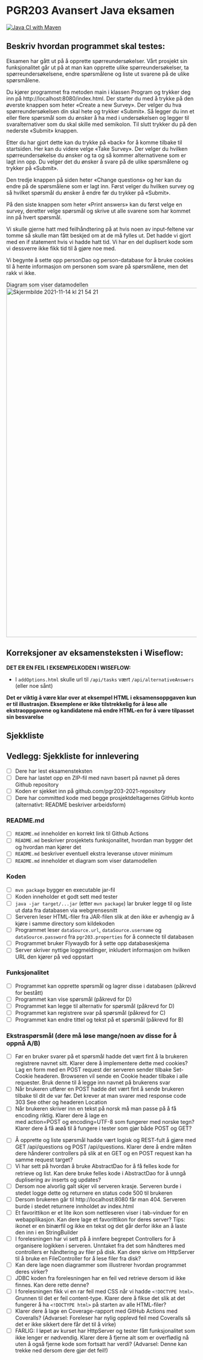 # PGR203 Avansert Java eksamen

[![Java CI with Maven](https://github.com/kristiania-pgr203-2021/pgr203-exam-attichouse/actions/workflows/maven.yml/badge.svg)](https://github.com/kristiania-pgr203-2021/pgr203-exam-attichouse/actions/workflows/maven.yml)



## Beskriv hvordan programmet skal testes:

Eksamen har gått ut på å opprette spørreundersøkelser. Vårt prosjekt sin funksjonalitet går ut på at man kan opprette ulike spørreundersøkelser, ta spørreundersøkelsene, endre spørsmålene og liste ut svarene på de ulike spørsmålene. 

Du kjører programmet fra metoden main i klassen Program og trykker deg inn på http://localhost:8080/index.html. Der starter du med å trykke på den øverste knappen som heter «Create a new Survey». Der velger du hva spørreundersøkelsen din skal hete og trykker «Submit». Så legger du inn et eller flere spørsmål som du ønsker å ha med i undersøkelsen og legger til svaralternativer som du skal skille med semikolon. Til slutt trykker du på den nederste «Submit» knappen.

Etter du har gjort dette kan du trykke på «back» for å komme tilbake til startsiden. Her kan du videre velge «Take Survey». Der velger du hvilken spørreundersøkelse du ønsker og ta og så kommer alternativene som er lagt inn opp. Du velger det du ønsker å svare på de ulike spørsmålene og trykker på «Submit». 

Den tredje knappen på siden heter «Change questions» og her kan du endre på de spørsmålene som er lagt inn. Først velger du hvilken survey og så hvilket spørsmål du ønsker å endre før du trykker på «Submit».

På den siste knappen som heter «Print answers» kan du først velge en survey, deretter velge spørsmål og skrive ut alle svarene som har kommet inn på hvert spørsmål.

Vi skulle gjerne hatt med feilhåndtering på at hvis noen av input-feltene var tomme så skulle man fått beskjed om at de må fylles ut. Det hadde vi gjort med en if statement hvis vi hadde hatt tid. 
Vi har en del duplisert kode som vi dessverre ikke fikk tid til å gjøre noe med.

Vi begynte å sette opp personDao og person-database for å bruke cookies til å hente informasjon om personen som svare på spørsmålene, men det rakk vi ikke.

Diagram som viser datamodellen
<img width="923" alt="Skjermbilde 2021-11-14 kl  21 54 21" src="https://user-images.githubusercontent.com/74190719/141704891-c4a846eb-9dfd-4249-b403-b94eb1575256.png">


## Korreksjoner av eksamensteksten i Wiseflow:

**DET ER EN FEIL I EKSEMPELKODEN I WISEFLOW:**

* I `addOptions.html` skulle url til `/api/tasks` vært `/api/alternativeAnswers` (eller noe sånt)

**Det er viktig å være klar over at eksempel HTML i eksamensoppgaven kun er til illustrasjon. Eksemplene er ikke tilstrekkelig for å løse alle ekstraoppgavene og kandidatene må endre HTML-en for å være tilpasset sin besvarelse**


## Sjekkliste

## Vedlegg: Sjekkliste for innlevering

* [ ] Dere har lest eksamensteksten
* [ ] Dere har lastet opp en ZIP-fil med navn basert på navnet på deres Github repository
* [ ] Koden er sjekket inn på github.com/pgr203-2021-repository
* [ ] Dere har committed kode med begge prosjektdeltagernes GitHub konto (alternativt: README beskriver arbeidsform)

### README.md

* [ ] `README.md` inneholder en korrekt link til Github Actions
* [ ] `README.md` beskriver prosjektets funksjonalitet, hvordan man bygger det og hvordan man kjører det
* [ ] `README.md` beskriver eventuell ekstra leveranse utover minimum
* [ ] `README.md` inneholder et diagram som viser datamodellen

### Koden

* [ ] `mvn package` bygger en executable jar-fil
* [ ] Koden inneholder et godt sett med tester
* [ ] `java -jar target/...jar` (etter `mvn package`) lar bruker legge til og liste ut data fra databasen via webgrensesnitt
* [ ] Serveren leser HTML-filer fra JAR-filen slik at den ikke er avhengig av å kjøre i samme directory som kildekoden
* [ ] Programmet leser `dataSource.url`, `dataSource.username` og `dataSource.password` fra `pgr203.properties` for å connecte til databasen
* [ ] Programmet bruker Flywaydb for å sette opp databaseskjema
* [ ] Server skriver nyttige loggmeldinger, inkludert informasjon om hvilken URL den kjører på ved oppstart

### Funksjonalitet

* [ ] Programmet kan opprette spørsmål og lagrer disse i databasen (påkrevd for bestått)
* [ ] Programmet kan vise spørsmål (påkrevd for D)
* [ ] Programmet kan legge til alternativ for spørsmål (påkrevd for D)
* [ ] Programmet kan registrere svar på spørsmål (påkrevd for C)
* [ ] Programmet kan endre tittel og tekst på et spørsmål (påkrevd for B)

### Ekstraspørsmål (dere må løse mange/noen av disse for å oppnå A/B)

* [ ] Før en bruker svarer på et spørsmål hadde det vært fint å la brukeren registrere navnet sitt. Klarer dere å implementere dette med cookies? Lag en form med en POST request der serveren sender tilbake Set-Cookie headeren. Browseren vil sende en Cookie header tilbake i alle requester. Bruk denne til å legge inn navnet på brukerens svar
* [ ] Når brukeren utfører en POST hadde det vært fint å sende brukeren tilbake til dit de var før. Det krever at man svarer med response code 303 See other og headeren Location
* [ ] Når brukeren skriver inn en tekst på norsk må man passe på å få encoding riktig. Klarer dere å lage en <form> med action=POST og encoding=UTF-8 som fungerer med norske tegn? Klarer dere å få æøå til å fungere i tester som gjør både POST og GET?
* [ ] Å opprette og liste spørsmål hadde vært logisk og REST-fult å gjøre med GET /api/questions og POST /api/questions. Klarer dere å endre måten dere hånderer controllers på slik at en GET og en POST request kan ha samme request target?
* [ ] Vi har sett på hvordan å bruke AbstractDao for å få felles kode for retrieve og list. Kan dere bruke felles kode i AbstractDao for å unngå duplisering av inserts og updates?
* [ ] Dersom noe alvorlig galt skjer vil serveren krasje. Serveren burde i stedet logge dette og returnere en status code 500 til brukeren
* [ ] Dersom brukeren går til http://localhost:8080 får man 404. Serveren burde i stedet returnere innholdet av index.html
* [ ] Et favorittikon er et lite ikon som nettleseren viser i tab-vinduer for en webapplikasjon. Kan dere lage et favorittikon for deres server? Tips: ikonet er en binærfil og ikke en tekst og det går derfor ikke an å laste den inn i en StringBuilder
* [ ] I forelesningen har vi sett på å innføre begrepet Controllers for å organisere logikken i serveren. Unntaket fra det som håndteres med controllers er håndtering av filer på disk. Kan dere skrive om HttpServer til å bruke en FileController for å lese filer fra disk?
* [ ] Kan dere lage noen diagrammer som illustrerer hvordan programmet deres virker?
* [ ] JDBC koden fra forelesningen har en feil ved retrieve dersom id ikke finnes. Kan dere rette denne?
* [ ] I forelesningen fikk vi en rar feil med CSS når vi hadde `<!DOCTYPE html>`. Grunnen til det er feil content-type. Klarer dere å fikse det slik at det fungerer å ha `<!DOCTYPE html>` på starten av alle HTML-filer?
* [ ] Klarer dere å lage en Coverage-rapport med GitHub Actions med Coveralls? (Advarsel: Foreleser har nylig opplevd feil med Coveralls så det er ikke sikkert dere får det til å virke)
* [ ] FARLIG: I løpet av kurset har HttpServer og tester fått funksjonalitet som ikke lenger er nødvendig. Klarer dere å fjerne alt som er overflødig nå uten å også fjerne kode som fortsatt har verdi? (Advarsel: Denne kan trekke ned dersom dere gjør det feil!)
